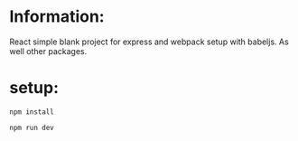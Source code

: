 

# Information:
  React simple blank project for express and webpack setup with babeljs. As well other packages.


# setup:
```
npm install

npm run dev
```